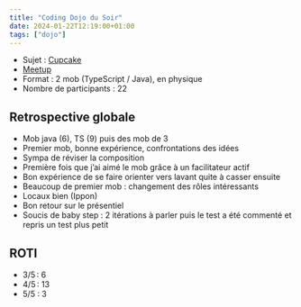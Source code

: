 ```yaml
---
title: "Coding Dojo du Soir"
date: 2024-01-22T12:19:00+01:00
tags: ["dojo"]
---
```


- Sujet : [Cupcake](https://codingdojo.org/kata/cupcake/)
- [Meetup](https://www.meetup.com/fr-FR/software-craftsmanship-lyon/events/297930842/)
- Format : 2 mob (TypeScript / Java), en physique
- Nombre de participants : 22

## Retrospective globale

- Mob java (6), TS (9) puis des mob de 3
- Premier mob, bonne expérience, confrontations des idées
- Sympa de réviser la composition
- Première fois que j’ai aimé le mob grâce à un facilitateur actif
- Bon expérience de se faire orienter vers lavant quite à casser ensuite
- Beaucoup de premier mob : changement des rôles intéressants
- Locaux bien (Ippon)
- Bon retour sur le présentiel
-  Soucis de baby step : 2 itérations à parler puis le test a été commenté et repris un test plus petit 


## ROTI

- 3/5 : 6
- 4/5 : 13
- 5/5 : 3
